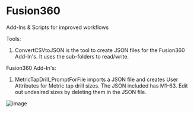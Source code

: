 # Fusion360
Add-Ins &amp; Scripts for improved workflows 

Tools:

1. ConvertCSVtoJSON is the tool to create JSON files for the Fusion360 Add-In's.  It uses the sub-folders to read/write.

Fusion360 Add-In's:

1. MetricTapDrill_PromptForFile imports a JSON file and creates User Attributes for Metric tap drill sizes.  The JSON included has M1-63.  Edit out undesired sizes by deleting them in the JSON file.

![image](https://github.com/BCDSim/Fusion360/assets/139735385/2aa65f2f-9fbd-4d60-a89a-dd1618ded297)
